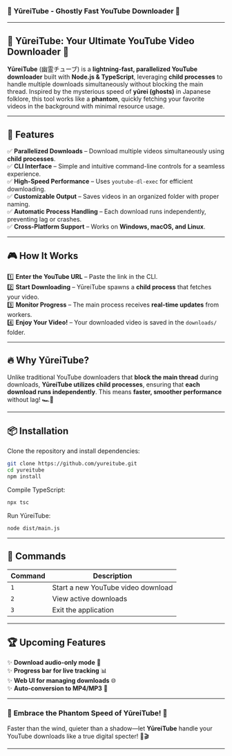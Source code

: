 ### 🌸 **YūreiTube - Ghostly Fast YouTube Downloader** 🌸  

---

## 🚀 **YūreiTube: Your Ultimate YouTube Video Downloader** 🎥  

**YūreiTube** (幽霊チューブ) is a **lightning-fast, parallelized YouTube downloader** built with **Node.js & TypeScript**, leveraging **child processes** to handle multiple downloads simultaneously without blocking the main thread. Inspired by the mysterious speed of **yūrei (ghosts)** in Japanese folklore, this tool works like a **phantom**, quickly fetching your favorite videos in the background with minimal resource usage.  

---

## 🌟 **Features**
✅ **Parallelized Downloads** – Download multiple videos simultaneously using **child processes**.  
✅ **CLI Interface** – Simple and intuitive command-line controls for a seamless experience.  
✅ **High-Speed Performance** – Uses `youtube-dl-exec` for efficient downloading.  
✅ **Customizable Output** – Saves videos in an organized folder with proper naming.  
✅ **Automatic Process Handling** – Each download runs independently, preventing lag or crashes.  
✅ **Cross-Platform Support** – Works on **Windows, macOS, and Linux**.  

---

## 🎮 **How It Works**
1️⃣ **Enter the YouTube URL** – Paste the link in the CLI.  
2️⃣ **Start Downloading** – YūreiTube spawns a **child process** that fetches your video.  
3️⃣ **Monitor Progress** – The main process receives **real-time updates** from workers.  
4️⃣ **Enjoy Your Video!** – Your downloaded video is saved in the `downloads/` folder.  

---

## 🔥 **Why YūreiTube?**
Unlike traditional YouTube downloaders that **block the main thread** during downloads, **YūreiTube utilizes child processes**, ensuring that **each download runs independently**. This means **faster, smoother performance** without lag! 🏎️💨  

---

## 📦 **Installation**
Clone the repository and install dependencies:  
```sh
git clone https://github.com/yureitube.git
cd yureitube
npm install
```
Compile TypeScript:  
```sh
npx tsc
```
Run YūreiTube:  
```sh
node dist/main.js
```

---

## 🎯 **Commands**
| Command | Description |
|---------|------------|
| `1` | Start a new YouTube video download |
| `2` | View active downloads |
| `3` | Exit the application |

---

## 🏆 **Upcoming Features**
✨ **Download audio-only mode** 🎵  
✨ **Progress bar for live tracking** 📊  
✨ **Web UI for managing downloads** 🌐  
✨ **Auto-conversion to MP4/MP3** 🔄  

---

### 🌊 **Embrace the Phantom Speed of YūreiTube!** 👻  
Faster than the wind, quieter than a shadow—let **YūreiTube** handle your YouTube downloads like a true digital specter! 🚀🎬  

---
